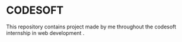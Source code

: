 # CODESOFT
This repository contains project made by me throughout the codesoft internship in web development .
